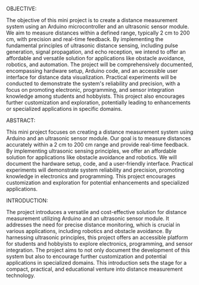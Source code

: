 OBJECTIVE:

The objective of this mini project is to create a distance measurement system using an Arduino microcontroller and an ultrasonic sensor module. We aim to measure distances within a defined range, typically 2 cm to 200 cm, with precision and real-time feedback. By implementing the fundamental principles of ultrasonic distance sensing, including pulse generation, signal propagation, and echo reception, we intend to offer an affordable and versatile solution for applications like obstacle avoidance, robotics, and automation. The project will be comprehensively documented, encompassing hardware setup, Arduino code, and an accessible user interface for distance data visualization. Practical experiments will be conducted to demonstrate the system's reliability and precision, with a focus on promoting electronic, programming, and sensor integration knowledge among students and hobbyists. This project also encourages further customization and exploration, potentially leading to enhancements or specialized applications in specific domains.



ABSTRACT:


This mini project focuses on creating a distance measurement system using Arduino and an ultrasonic sensor module. Our goal is to measure distances accurately within a 2 cm to 200 cm range and provide real-time feedback. By implementing ultrasonic sensing principles, we offer an affordable solution for applications like obstacle avoidance and robotics. We will document the hardware setup, code, and a user-friendly interface. Practical experiments will demonstrate system reliability and precision, promoting knowledge in electronics and programming. This project encourages customization and exploration for potential enhancements and specialized applications.


INTRODUCTION:

The project introduces a versatile and cost-effective solution for distance measurement utilizing Arduino and an ultrasonic sensor module. It addresses the need for precise distance monitoring, which is crucial in various applications, including robotics and obstacle avoidance. By harnessing ultrasonic principles, this project offers an accessible platform for students and hobbyists to explore electronics, programming, and sensor integration. The project aims to not only document the development of this system but also to encourage further customization and potential applications in specialized domains. This introduction sets the stage for a compact, practical, and educational venture into distance measurement technology.

